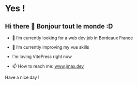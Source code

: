 # Yes !

## Hi there 👋  Bonjour tout le monde :D


<!--
**jmcob/jmcob** is a ✨ _special_ ✨ repository because its `README.md` (this file) appears on your GitHub profile.

Here are some ideas to get you started:
-->


- 🔭 I’m currently looking for a web dev job in Bordeaux France

- 🌱 I’m currently improving my vue skills

- I'm loving VitePress right now

- 📫 How to reach me: www.jmax.dev

Have a nice day !


